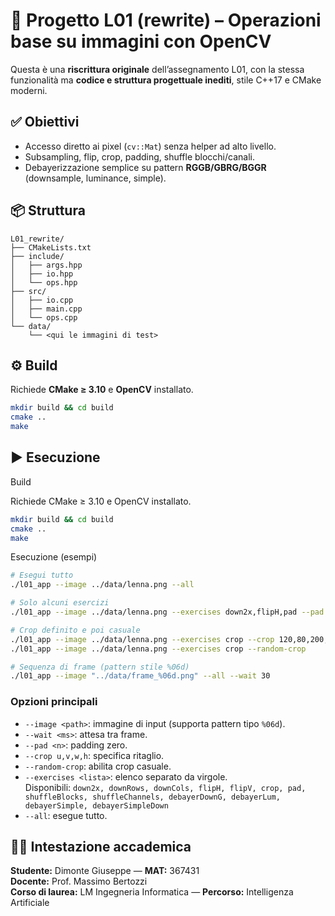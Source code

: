 
# 🧠 Progetto L01 (rewrite) – Operazioni base su immagini con OpenCV

Questa è una **riscrittura originale** dell’assegnamento L01, con la stessa funzionalità ma
**codice e struttura progettuale inediti**, stile C++17 e CMake moderni.

## ✅ Obiettivi
- Accesso diretto ai pixel (`cv::Mat`) senza helper ad alto livello.
- Subsampling, flip, crop, padding, shuffle blocchi/canali.
- Debayerizzazione semplice su pattern **RGGB/GBRG/BGGR** (downsample, luminance, simple).

## 📦 Struttura
```
L01_rewrite/
├── CMakeLists.txt
├── include/
│   ├── args.hpp
│   ├── io.hpp
│   └── ops.hpp
├── src/
│   ├── io.cpp
│   ├── main.cpp
│   └── ops.cpp
└── data/
    └── <qui le immagini di test>
```

## ⚙️ Build
Richiede **CMake ≥ 3.10** e **OpenCV** installato.

```bash
mkdir build && cd build
cmake ..
make
```

## ▶️ Esecuzione

Build

Richiede CMake ≥ 3.10 e OpenCV installato.
```bash
mkdir build && cd build
cmake ..
make

```
Esecuzione (esempi)

```bash
# Esegui tutto
./l01_app --image ../data/lenna.png --all

# Solo alcuni esercizi
./l01_app --image ../data/lenna.png --exercises down2x,flipH,pad --pad 8

# Crop definito e poi casuale
./l01_app --image ../data/lenna.png --exercises crop --crop 120,80,200,150
./l01_app --image ../data/lenna.png --exercises crop --random-crop

# Sequenza di frame (pattern stile %06d)
./l01_app --image "../data/frame_%06d.png" --all --wait 30

```

### Opzioni principali
- `--image <path>`: immagine di input (supporta pattern tipo `%06d`).
- `--wait <ms>`: attesa tra frame.
- `--pad <n>`: padding zero.
- `--crop u,v,w,h`: specifica ritaglio.
- `--random-crop`: abilita crop casuale.
- `--exercises <lista>`: elenco separato da virgole.  
  Disponibili: `down2x, downRows, downCols, flipH, flipV, crop, pad, shuffleBlocks, shuffleChannels, debayerDownG, debayerLum, debayerSimple, debayerSimpleDown`
- `--all`: esegue tutto.

## 👨‍🎓 Intestazione accademica
**Studente:** Dimonte Giuseppe — **MAT:** 367431  
**Docente:** Prof. Massimo Bertozzi  
**Corso di laurea:** LM Ingegneria Informatica — **Percorso:** Intelligenza Artificiale

